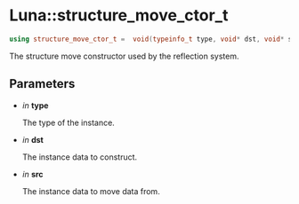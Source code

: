# Luna::structure_move_ctor_t

```c++
using structure_move_ctor_t =  void(typeinfo_t type, void* dst, void* src)
```

The structure move constructor used by the reflection system. 



## Parameters
* *in* **type**

    The type of the instance. 

* *in* **dst**

    The instance data to construct. 

* *in* **src**

    The instance data to move data from. 

